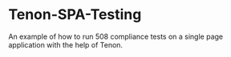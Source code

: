 # Tenon-SPA-Testing
An example of how to run 508 compliance tests on a single page application with the help of Tenon.
